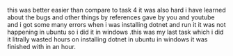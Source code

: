 this was better easier than compare to task 4 it was also hard 
i have learned about the bugs and other things by references gave by you and youtube and i got some many errors when i was installing dotnet and run it 
it was not happening in ubuntu so i did it in windows .this was my last task which i did it litrally wasted hours on installing dotnet in ubuntu in windows 
it was finished with in an hour.
